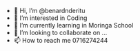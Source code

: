 - 👋 Hi, I’m @benardnderitu
- 👀 I’m interested in Coding
- 🌱 I’m currently learning in Moringa School
- 💞️ I’m looking to collaborate on ...
- 📫 How to reach me 0716274244

<!---
benardnderitu/benardnderitu is a ✨ special ✨ repository because its `README.md` (this file) appears on your GitHub profile.
You can click the Preview link to take a look at your changes.
--->
